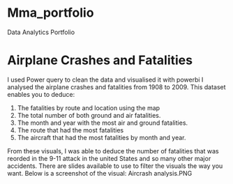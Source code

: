 # Mma_portfolio
Data Analytics Portfolio


# Airplane Crashes and Fatalities
I used Power query to clean the data and visualised it with powerbi
I analysed the airplane crashes and fatalities from 1908 to 2009. This dataset enables you to deduce:
1. The fatalities by route and location using the map
2. The total number of both ground and air fatalities.
3. The month and year with the most air and ground fatalities.
4. The route that had the most fatalities
5. The aircraft that had the most fatalities by month and year.

From these visuals, I was able to deduce the number of fatalities that was reorded in the 9-11 attack in the united States and so many other major accidents. There are slides available to use to filter the visuals the way you want.
Below is a screenshot of the visual:
Aircrash analysis.PNG
